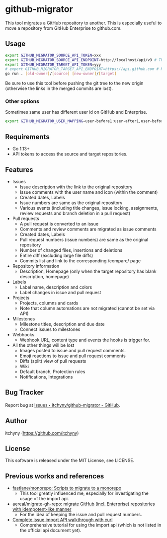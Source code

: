 # github-migrator
This tool migrates a GitHub repository to another.
This is especially useful to move a repository from GitHub Enterprise to github.com.

## Usage
```bash
export GITHUB_MIGRATOR_SOURCE_API_TOKEN=xxx
export GITHUB_MIGRATOR_SOURCE_API_ENDPOINT=http://localhost/api/v3 # This might be the endpoint of GitHub Enterprise
export GITHUB_MIGRATOR_TARGET_API_TOKEN=yyy
# export GITHUB_MIGRATOR_TARGET_API_ENDPOINT=https://api.github.com # No need to specify the endpoint of github.com
go run . [old-owner]/[source] [new-owner]/[target]
```
Be sure to use this tool before pushing the git tree to the new origin (otherwise the links in the merged commits are lost).

### Other options
Sometimes same user has different user id on GitHub and Enterprise.
```bash
export GITHUB_MIGRATOR_USER_MAPPING=user-before1:user-after1,user-before2:user-after2,user-before3:user-after3
```

## Requirements
- Go 1.13+
- API tokens to access the source and target repositories.

## Features
- Issues
  - Issue description with the link to the original repository
  - Issue comments with the user name and icon (within the comment)
  - Created dates, Labels
  - Issue numbers are same as the original repository
  - Various events (including title changes, issue locking, assignments, review requests and branch deletion in a pull request)
- Pull requests
  - A pull request is converted to an issue
  - Comments and review comments are migrated as issue comments
  - Created dates, Labels
  - Pull request numbers (issue numbers) are same as the original repository
  - Number of changed files, insertions and deletions
  - Entire diff (excluding large file diffs)
  - Commits list and link to the corresponding /compare/ page
- Repository information
  - Description, Homepage (only when the target repository has blank description, homepage)
- Labels
  - Label name, description and colors
  - Label changes in issue and pull request
- Projects
  - Projects, columns and cards
  - Note that column automations are not migrated (cannot be set via API)
- Milestones
  - Milestone titles, description and due date
  - Connect issues to milestones
- Webhooks
  - Webhook URL, content type and events the hooks is trigger for.
- All the other things will be lost
  - Images posted to issue and pull request comments.
  - Emoji reactions to issue and pull request comments
  - Diffs (split) view of pull requests
  - Wiki
  - Default branch, Protection rules
  - Notifications, Integrations

## Bug Tracker
Report bug at [Issues・itchyny/github-migrator - GitHub](https://github.com/itchyny/github-migrator/issues).

## Author
itchyny (https://github.com/itchyny)

## License
This software is released under the MIT License, see LICENSE.

## Previous works and references
- [fastlane/monorepo: Scripts to migrate to a monorepo](https://github.com/fastlane/monorepo)
  - This tool greatly influenced me, especially for investigating the usage of the import api.
- [aereal/migrate-gh-repo: migrate GitHub (incl. Enterprise) repositories with idempotent-like manner](https://github.com/aereal/migrate-gh-repo)
  - For the idea of keeping the issue and pull request numbers.
- [Complete issue import API walkthrough with curl](https://gist.github.com/jonmagic/5282384165e0f86ef105)
  - Comprehensive tutorial for using the import api (which is not listed in the official api document yet).
